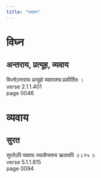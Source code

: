 ```yaml
---
title: "व्यवाय"
---
```


# विघ्न
## अन्तराय, प्रत्यूह, व्यवाय
विध्नोऽन्तरायः प्रत्यूहो व्यवायश्च प्रकीर्तितः ।<br />verse 2.1.1.401<br />page 0046

# व्यवाय
## सुरत
सुरतेऽपि व्यवायः स्यान्नैगमश्च ऋतावपि ॥ ८१५ ॥<br />verse 5.1.1.815<br />page 0094

